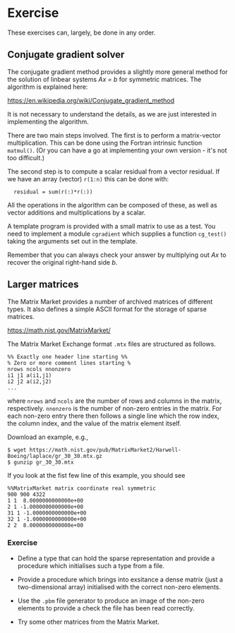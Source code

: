 # Exercise

These exercises can, largely, be done in any order.

## Conjugate gradient solver

The conjugate gradient method provides a slightly more general
method for the solution of linbear systems _Ax = b_ for symmetric
matrices. The algorithm is explained here:

https://en.wikipedia.org/wiki/Conjugate_gradient_method

It is not necessary to understand the details, as we are just
interested in implementing the algorithm.

There are two main steps involved. The first is to perform a
matrix-vector multiplication. This can be done using the Fortran
intrinsic function `matmul()`. (Or you can have a go at
implementing your own version - it's not too difficult.)

The second step is to compute a scalar residual from a vector
residual. If we have an array (vector) `r(1:n)` this can be
done with:
```
  residual = sum(r(:)*r(:))
```

All the operations in the algorithm can be composed of these,
as well as vector additions and multiplications by a scalar.

A template program is provided with a small matrix to use as a
test. You need to implement a module `cgradient` which supplies
a function `cg_test()` taking the arguments set out in the template.

Remember that you can always check your answer by multiplying out
_Ax_ to recover the original right-hand side _b_.


## Larger matrices

The Matrix Market provides a number of archived matrices of different
types. It also defines a simple ASCII format for the storage of
sparse matrices.

https://math.nist.gov/MatrixMarket/

The Matrix Market Exchange format `.mtx` files are structured as
follows.
```
%% Exactly one header line starting %%
% Zero or more comment lines starting %
nrows ncols nnonzero
i1 j1 a(i1,j1)
i2 j2 a(i2,j2)
...
```
where `nrows` and `ncols` are the number of rows and columns in the
matrix, respectively. `nnonzero` is the number of non-zero entries
in the matrix. For each non-zero entry there then follows a single
line which the row index, the column index, and the value of the
matrix element itself.

Download an example, e.g.,
```
$ wget https://math.nist.gov/pub/MatrixMarket2/Harwell-Boeing/laplace/gr_30_30.mtx.gz
$ gunzip gr_30_30.mtx
```

If you look at the fist few line of this example, you should see
```
%%MatrixMarket matrix coordinate real symmetric
900 900 4322
1 1  8.0000000000000e+00
2 1 -1.0000000000000e+00
31 1 -1.0000000000000e+00
32 1 -1.0000000000000e+00
2 2  8.0000000000000e+00
```

### Exercise

* Define a type that can hold the sparse representation
and provide a procedure which initialises such a type from a
file.

* Provide a procedure which brings into exsitance a dense matrix
(just a two-dimensional array) initialised with the correct non-zero
elements.

* Use the `.pbm` file generator to produce an image of the non-zero
elements to provide a check the file has been read correctly.

* Try some other matrices from the Matrix Market.
